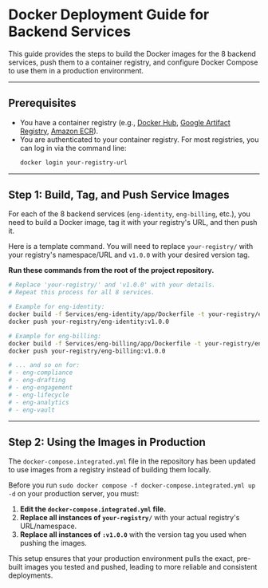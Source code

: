 # Docker Deployment Guide for Backend Services

This guide provides the steps to build the Docker images for the 8 backend services, push them to a container registry, and configure Docker Compose to use them in a production environment.

---

## Prerequisites

-   You have a container registry (e.g., [Docker Hub](https://hub.docker.com/), [Google Artifact Registry](https://cloud.google.com/artifact-registry), [Amazon ECR](https://aws.amazon.com/ecr/)).
-   You are authenticated to your container registry. For most registries, you can log in via the command line:
    ```bash
    docker login your-registry-url
    ```

---

## Step 1: Build, Tag, and Push Service Images

For each of the 8 backend services (`eng-identity`, `eng-billing`, etc.), you need to build a Docker image, tag it with your registry's URL, and then push it.

Here is a template command. You will need to replace `your-registry/` with your registry's namespace/URL and `v1.0.0` with your desired version tag.

**Run these commands from the root of the project repository.**

```bash
# Replace 'your-registry/' and 'v1.0.0' with your details.
# Repeat this process for all 8 services.

# Example for eng-identity:
docker build -f Services/eng-identity/app/Dockerfile -t your-registry/eng-identity:v1.0.0 .
docker push your-registry/eng-identity:v1.0.0

# Example for eng-billing:
docker build -f Services/eng-billing/app/Dockerfile -t your-registry/eng-billing:v1.0.0 .
docker push your-registry/eng-billing:v1.0.0

# ... and so on for:
# - eng-compliance
# - eng-drafting
# - eng-engagement
# - eng-lifecycle
# - eng-analytics
# - eng-vault
```

---

## Step 2: Using the Images in Production

The `docker-compose.integrated.yml` file in the repository has been updated to use images from a registry instead of building them locally.

Before you run `sudo docker compose -f docker-compose.integrated.yml up -d` on your production server, you must:

1.  **Edit the `docker-compose.integrated.yml` file.**
2.  **Replace all instances of `your-registry/`** with your actual registry's URL/namespace.
3.  **Replace all instances of `:v1.0.0`** with the version tag you used when pushing the images.

This setup ensures that your production environment pulls the exact, pre-built images you tested and pushed, leading to more reliable and consistent deployments.
